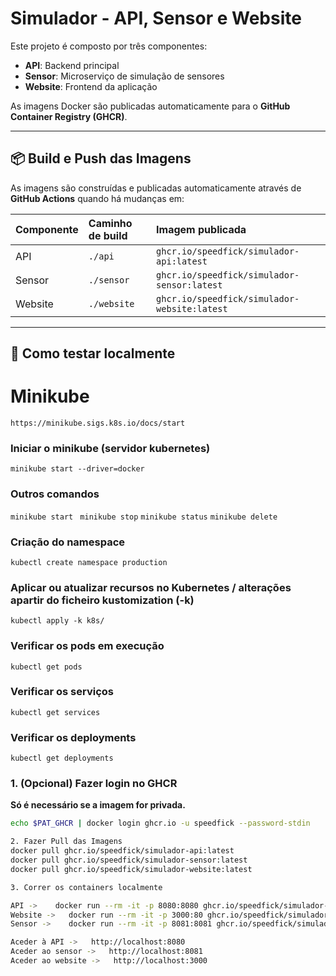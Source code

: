 # Simulador - API, Sensor e Website

Este projeto é composto por três componentes:

- **API**: Backend principal
- **Sensor**: Microserviço de simulação de sensores
- **Website**: Frontend da aplicação

As imagens Docker são publicadas automaticamente para o **GitHub Container Registry (GHCR)**.

---

## 📦 Build e Push das Imagens

As imagens são construídas e publicadas automaticamente através de **GitHub Actions** quando há mudanças em:

| Componente | Caminho de build | Imagem publicada |
|:-----------|:-----------------|:-----------------|
| API        | `./api`           | `ghcr.io/speedfick/simulador-api:latest` |
| Sensor     | `./sensor`        | `ghcr.io/speedfick/simulador-sensor:latest` |
| Website    | `./website`       | `ghcr.io/speedfick/simulador-website:latest` |

---

## 🚀 Como testar localmente

# Minikube
`https://minikube.sigs.k8s.io/docs/start`

### Iniciar o minikube (servidor kubernetes)
`minikube start --driver=docker`

### Outros comandos
`
minikube start 
`
`
minikube stop
`
`
minikube status
`
`
minikube delete
`

### Criação do namespace

`
kubectl create namespace production
`

### Aplicar ou atualizar recursos no Kubernetes / alterações apartir do ficheiro kustomization (-k) 

`
kubectl apply -k k8s/
`

### Verificar os pods em execução

`
kubectl get pods
`

### Verificar os serviços

`
kubectl get services
`

### Verificar os deployments

`
kubectl get deployments
`



### 1. (Opcional) Fazer login no GHCR

**Só é necessário se a imagem for privada.**

```bash
echo $PAT_GHCR | docker login ghcr.io -u speedfick --password-stdin

2. Fazer Pull das Imagens
docker pull ghcr.io/speedfick/simulador-api:latest
docker pull ghcr.io/speedfick/simulador-sensor:latest
docker pull ghcr.io/speedfick/simulador-website:latest

3. Correr os containers localmente

API ->    docker run --rm -it -p 8080:8080 ghcr.io/speedfick/simulador-api:latest
Website ->   docker run --rm -it -p 3000:80 ghcr.io/speedfick/simulador-website:latest
Sensor ->    docker run --rm -it -p 8081:8081 ghcr.io/speedfick/simulador-sensor:latest

Aceder à API ->   http://localhost:8080
Aceder ao sensor ->   http://localhost:8081
Aceder ao website ->   http://localhost:3000
